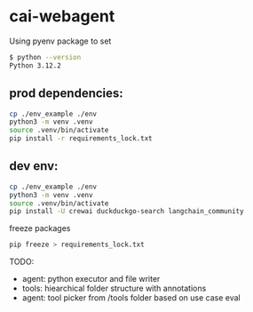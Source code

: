 # cai-webagent
Using pyenv package to set 
```bash
$ python --version
Python 3.12.2
```
## prod dependencies:
```bash
cp ./env_example ./env
python3 -m venv .venv
source .venv/bin/activate
pip install -r requirements_lock.txt
```
## dev env:
```bash
cp ./env_example ./env
python3 -m venv .venv
source .venv/bin/activate
pip install -U crewai duckduckgo-search langchain_community
```
freeze packages 
```bash
pip freeze > requirements_lock.txt
```

TODO:
- agent: python executor and file writer
- tools: hiearchical folder structure with annotations
- agent: tool picker from /tools folder based on use case eval 
